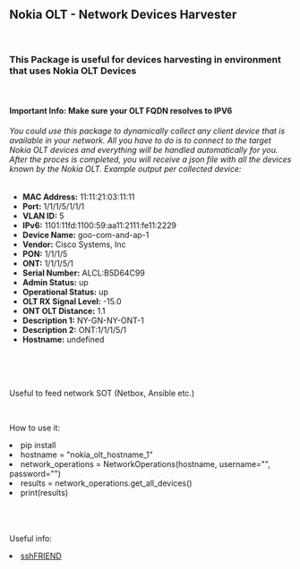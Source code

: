 <!DOCTYPE html>

<h2>Nokia OLT - Network Devices Harvester</h2> <br>

<h3>This Package is useful for devices harvesting in environment that uses Nokia OLT Devices</h3> <br>
<h4>Important Info: Make sure your OLT FQDN resolves to IPV6</h4>



<h6>You could use this package to dynamically collect any client device that is available in your network.
 All you have to do is to connect to the target Nokia OLT devices and everything will be handled automatically for you.
 After the proces is completed, you will receive a json file with all the devices known by the Nokia OLT.
 Example output per collected device:
 </h6>

<ul>
    <li><strong>MAC Address:</strong> 11:11:21:03:11:11</li>
    <li><strong>Port:</strong> 1/1/1/5/1/1/1</li>
    <li><strong>VLAN ID:</strong> 5</li>
    <li><strong>IPv6:</strong> 1101:11fd:1100:59:aa11:2111:fe11:2229</li>
    <li><strong>Device Name:</strong> goo-com-and-ap-1</li>
    <li><strong>Vendor:</strong> Cisco Systems, Inc</li>
    <li><strong>PON:</strong> 1/1/1/5</li>
    <li><strong>ONT:</strong> 1/1/1/5/1</li>
    <li><strong>Serial Number:</strong> ALCL:B5D64C99</li>
    <li><strong>Admin Status:</strong> up</li>
    <li><strong>Operational Status:</strong> up</li>
    <li><strong>OLT RX Signal Level:</strong> -15.0</li>
    <li><strong>ONT OLT Distance:</strong> 1.1</li>
    <li><strong>Description 1:</strong> NY-GN-NY-ONT-1</li>
    <li><strong>Description 2:</strong> ONT:1/1/1/5/1</li>
    <li><strong>Hostname:</strong> undefined</li>
</ul>

<br>
<br>
<br>
<p>Useful to feed network SOT (Netbox, Ansible etc.)</p>

<br>


<p>How to use it:</p>
<li>pip install </li>
<li>hostname = "nokia_olt_hostname_1"</li>
<li>network_operations = NetworkOperations(hostname, username="", password="")</li>
<li>results = network_operations.get_all_devices()</li>
<li>print(results)</li>


<br>
<br>
<br>
<p>Useful info:</p> 
<div>
    <li> <a href="https://pypi.org/project/sshFRIEND/"> sshFRIEND</a> </li>
</div>
